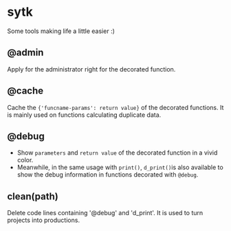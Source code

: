 # sytk
Some tools making life a little easier :)
## @admin
Apply for the administrator right for the decorated function.
## @cache
Cache the `{'funcname-params': return value}` of the decorated functions. It is mainly used on functions calculating duplicate data.
## @debug
+ Show `parameters` and `return value` of the decorated function in a vivid color.
+ Meanwhile, in the same usage with `print()`, `d_print()`is also available to show the debug information in functions decorated with `@debug`.
## clean(path)
Delete code lines containing '@debug' and 'd_print'. It is used to turn projects into productions.
